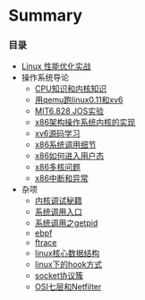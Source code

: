 # Summary

### 目录
* [Linux 性能优化实战](docs/linux-combat.md)
* 操作系统导论
  * [CPU知识和内核知识](docs/ostep/1.md)
  * [用qemu跑linux0.11和xv6](docs/ostep/2.md)
  * [MIT6.828 JOS实验](docs/ostep/4.md)
  * [x86架构操作系统内核的实现](docs/ostep/3.md)
  * [xv6源码学习](docs/ostep/5.md)
  * [x86系统调用细节](docs/x86-01.md)
  * [x86如何进入用户态](docs/x86-02.md)
  * [x86多核问题](docs/x86-03.md)
  * [x86中断和异常](docs/x86-04.md)
* 杂项
  * [内核调试秘籍](docs/kernel-debug.md)
  * [系统调用入口](docs/syscall.md)
  * [系统调用之getpid](docs/getpid.md)
  * [ebpf](docs/ebpf.md)
  * [ftrace](docs/ftrace.md)
  * [linux核心数据结构](docs/core-data-structure.md)
  * [linux下的hook方式](docs/linux-hook.md)
  * [socket协议簇](docs/protocol-suite.md)
  * [OSI七层和Netfilter](docs/osi_and_netfilter.md)
